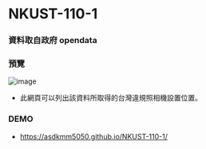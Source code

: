 # NKUST-110-1
### 資料取自政府 opendata

### 預覽
![image](https://user-images.githubusercontent.com/52891597/146137733-208a215a-2bd4-462f-8ca9-16c72dfeb9b8.png)

- 此網頁可以列出該資料所取得的台灣違規照相機設置位置。
### DEMO
- https://asdkmm5050.github.io/NKUST-110-1/


